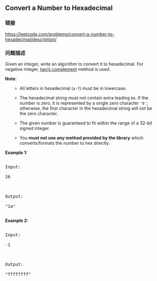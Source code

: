 ## Convert a Number to Hexadecimal  
### 链接  
https://leetcode.com/problems/convert-a-number-to-hexadecimal/description/  
### 问题描述

Given an integer, write an algorithm to convert it to hexadecimal. For negative integer, [two’s complement](https://en.wikipedia.org/wiki/Two%27s_complement) method is used.


**Note:**
<ol>
- All letters in hexadecimal (`a-f`) must be in lowercase.
- The hexadecimal string must not contain extra leading `0`s. If the number is zero, it is represented by a single zero character `'0'`; otherwise, the first character in the hexadecimal string will not be the zero character.
- The given number is guaranteed to fit within the range of a 32-bit signed integer.
- You **must not use *any* method provided by the library** which converts/formats the number to hex directly.
</ol>


**Example 1:**
<pre>
Input:
26

Output:
"1a"
</pre>


**Example 2:**
<pre>
Input:
-1

Output:
"ffffffff"
</pre>

